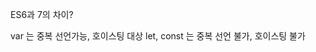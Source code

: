 ES6과 7의 차이?

var 는 중복 선언가능, 호이스팅 대상
let, const 는 중복 선언 불가, 호이스팅 불가
<!--stackedit_data:
eyJoaXN0b3J5IjpbNzY3MTI2NTM5XX0=
-->